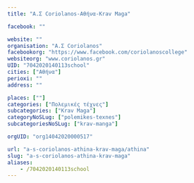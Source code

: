 ```yaml
---
title: "Α.Σ Coriolanos-Αθήνα-Krav Maga"

facebook: ""

website: ""
organisation: "Α.Σ Coriolanos"
facebookorg: "https://www.facebook.com/coriolanoscollege"
websiteorg: "www.coriolanos.gr"
UID: "7042020140113school"
cities: ["Αθήνα"]
perioxi: ""
address: ""

places: [""]
categories: ["Πολεμικές τέχνες"]
subcategories: ["Krav Maga"]
categoryNoSLug: ["polemikes-texnes"]
subcategoriesNoSLug: ["krav-manga"]

orgUID: "org14042020000517"

url: "a-s-coriolanos-athina-krav-maga/athina"
slug: "a-s-coriolanos-athina-krav-maga"
aliases:
    - /7042020140113school
---
```





